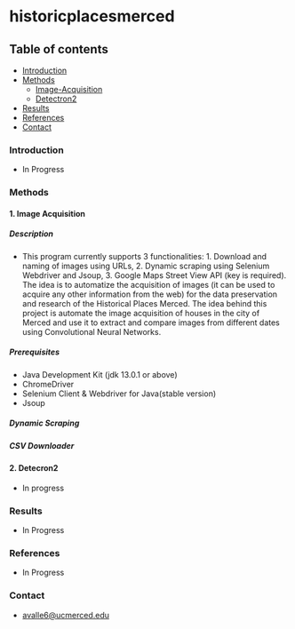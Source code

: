 # historicplacesmerced

## Table of contents

- [Introduction](#introduction)
- [Methods](#methods)
    - [Image-Acquisition](#image-acquisition)
    - [Detectron2](#detectron2)
- [Results](#results)
- [References](#references)
- [Contact](#contact)

### Introduction <a name="introduction"></a>

- In Progress

### Methods <a name="methods"></a>

#### 1. Image Acquisition <a name="image-acquisition"></a>

##### Description 

- This program currently supports 3 functionalities: 1. Download and naming of images using URLs, 2. Dynamic scraping using Selenium Webdriver and Jsoup, 3. Google Maps Street View API (key is required). The idea is to automatize the acquisition of images (it can be used to acquire any other information from the web) for the data preservation and research of the Historical Places Merced.  The idea behind this project is automate the image acquisition of houses in the city of Merced and use it to extract and compare images from different dates using Convolutional Neural Networks. 

##### Prerequisites 

- Java Development Kit (jdk 13.0.1 or above)
- ChromeDriver
- Selenium Client & Webdriver for Java(stable version)
- Jsoup

##### Dynamic Scraping

##### CSV Downloader

#### 2. Detecron2 <a name="detectron2"></a>

- In progress

### Results <a name="results"></a>
- In Progress

### References <a name="references"></a>

- In Progress 

### Contact <a name="contact"></a>
- avalle6@ucmerced.edu

